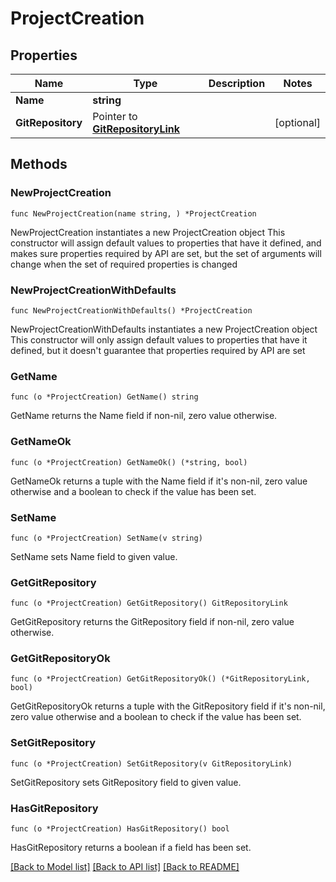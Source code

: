 # ProjectCreation

## Properties

Name | Type | Description | Notes
------------ | ------------- | ------------- | -------------
**Name** | **string** |  | 
**GitRepository** | Pointer to [**GitRepositoryLink**](GitRepositoryLink.md) |  | [optional] 

## Methods

### NewProjectCreation

`func NewProjectCreation(name string, ) *ProjectCreation`

NewProjectCreation instantiates a new ProjectCreation object
This constructor will assign default values to properties that have it defined,
and makes sure properties required by API are set, but the set of arguments
will change when the set of required properties is changed

### NewProjectCreationWithDefaults

`func NewProjectCreationWithDefaults() *ProjectCreation`

NewProjectCreationWithDefaults instantiates a new ProjectCreation object
This constructor will only assign default values to properties that have it defined,
but it doesn't guarantee that properties required by API are set

### GetName

`func (o *ProjectCreation) GetName() string`

GetName returns the Name field if non-nil, zero value otherwise.

### GetNameOk

`func (o *ProjectCreation) GetNameOk() (*string, bool)`

GetNameOk returns a tuple with the Name field if it's non-nil, zero value otherwise
and a boolean to check if the value has been set.

### SetName

`func (o *ProjectCreation) SetName(v string)`

SetName sets Name field to given value.


### GetGitRepository

`func (o *ProjectCreation) GetGitRepository() GitRepositoryLink`

GetGitRepository returns the GitRepository field if non-nil, zero value otherwise.

### GetGitRepositoryOk

`func (o *ProjectCreation) GetGitRepositoryOk() (*GitRepositoryLink, bool)`

GetGitRepositoryOk returns a tuple with the GitRepository field if it's non-nil, zero value otherwise
and a boolean to check if the value has been set.

### SetGitRepository

`func (o *ProjectCreation) SetGitRepository(v GitRepositoryLink)`

SetGitRepository sets GitRepository field to given value.

### HasGitRepository

`func (o *ProjectCreation) HasGitRepository() bool`

HasGitRepository returns a boolean if a field has been set.


[[Back to Model list]](../README.md#documentation-for-models) [[Back to API list]](../README.md#documentation-for-api-endpoints) [[Back to README]](../README.md)


